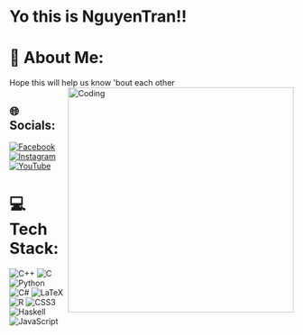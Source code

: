 # Yo this is NguyenTran!!
# 💫 About Me:
Hope this will help us know 'bout each other<br>
<img align="right" alt="Coding" width="400" src="https://media.giphy.com/media/yALcFbrKshfoY/giphy.gif">

## 🌐 Socials:
[![Facebook](https://img.shields.io/badge/Facebook-%231877F2.svg?logo=Facebook&logoColor=white)](https://www.facebook.com/people/Nguy%C3%AAn-Tr%E1%BA%A7n/pfbid03Vz1m5sqDU41shtfxXZ7Ai4CB6hSeAtzQkU5352YythDcJZykq2zYxLjam9vhcNcl/) [![Instagram](https://img.shields.io/badge/Instagram-%23E4405F.svg?logo=Instagram&logoColor=white)](https://www.instagram.com/nart_irus/) [![YouTube](https://img.shields.io/badge/YouTube-%23FF0000.svg?logo=YouTube&logoColor=white)](https://www.youtube.com/channel/UCuKJDt_c93LsDaNwLIINPcQ) 

# 💻 Tech Stack:
![C++](https://img.shields.io/badge/c++-%2300599C.svg?style=for-the-badge&logo=c%2B%2B&logoColor=white) ![C](https://img.shields.io/badge/c-%2300599C.svg?style=for-the-badge&logo=c&logoColor=white) ![Python](https://img.shields.io/badge/python-3670A0?style=for-the-badge&logo=python&logoColor=ffdd54) ![C#](https://img.shields.io/badge/c%23-%23239120.svg?style=for-the-badge&logo=c-sharp&logoColor=white) ![LaTeX](https://img.shields.io/badge/latex-%23008080.svg?style=for-the-badge&logo=latex&logoColor=white) ![R](https://img.shields.io/badge/r-%23276DC3.svg?style=for-the-badge&logo=r&logoColor=white) ![CSS3](https://img.shields.io/badge/css3-%231572B6.svg?style=for-the-badge&logo=css3&logoColor=white) ![Haskell](https://img.shields.io/badge/Haskell-5e5086?style=for-the-badge&logo=haskell&logoColor=white) ![JavaScript](https://img.shields.io/badge/javascript-%23323330.svg?style=for-the-badge&logo=javascript&logoColor=%23F7DF1E)

<!-- Proudly created with GPRM ( https://gprm.itsvg.in ) -->
